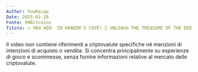 ```yaml
---
Author: YouRecap
Date: 2025-01-28
Fonte: 99Bitcoins
Titolo: 🔥 MAX WIN  IN KRAKEN'S COVE! 🦑 UNLEASH THE TREASURE OF THE DEEP! 💰(RELAX GAMING)
---
```


Il video non contiene riferimenti a criptovalute specifiche né menzioni di intenzioni di acquisto o vendita. Si concentra principalmente su esperienze di gioco e scommesse, senza fornire informazioni relative al mercato delle criptovalute.
